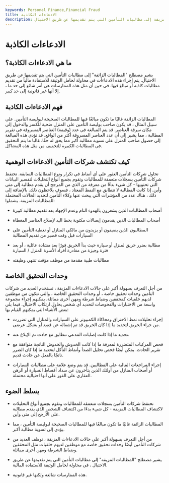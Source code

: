 ```yaml
---
keywords: Personal Finance,Financial Fraud
title: الادعاءات الكاذبة
description: يشير مصطلح المطالبات المزيفة إلى مطالبات التأمين التي يتم تقديمها عن طريق الاحتيال.
---
```


# الادعاءات الكاذبة
## ما هي الادعاءات الكاذبة؟

يشير مصطلح "المطالبات الزائفة" إلى مطالبات التأمين التي يتم تقديمها عن طريق الاحتيال. يتم إجراء هذه الادعاءات في محاولة لحامل الوثيقة للاستفادة مالياً من تقديم مطالبات كاذبة أو مبالغ فيها. في حين أن مثل هذه الممارسات هي أمر شائع إلى حد ما ، إلا أنها غير قانونية إلى حد كبير.

## فهم الادعاءات الكاذبة

المطالبات الزائفة غالبًا ما تكون مبالغًا فيها للمطالبات الصحيحة لبوليصة التأمين. على سبيل المثال ، قد يكون صاحب بوليصة التأمين على المنزل ضحية للكسر والدخول إلى مكان سرقة العناصر. قد يتم المبالغة في عدد (وقيمة) العناصر المسروقة في تقرير المطالبة ، مما يشير إلى أن عدد العناصر المسروقة أكثر من الواقع. قد تؤدي هذه المبالغة إلى حصول صاحب المنزل على تسوية مطالبة أكبر مما يحق له حقًا. غالبا ما يتم التحقيق في المطالبات الكبيرة للتخفيف من مثل هذه المشاكل.

## كيف تكتشف شركات التأمين الادعاءات الوهمية

تحاول شركات التأمين العثور على أي أنماط في تكرار ونوع المطالبات السابقة. تحتفظ شركات التأمين بسجلات متعمقة للمطالبات وتقوم بجميع أنواع التحليلات لتفسير البيانات التي تحتويها - كل شيء بدءًا من معرفة من الذي من المرجح أن يقدم مطالبة إلى متى وأين. إذا كانت المطالبة لا تتطابق مع النمط المعتاد ، فسوف يلاحظون ذلك. بالإضافة إلى ذلك ، هناك عدد من المؤشرات التي يبحث عنها وكلاء التأمين لتحديد الحالات المحتملة للمطالبات المزيفة. يشملوا:

- أصحاب المطالبات الذين يشعرون بالهدوء التام وعدم الإجهاد بعد تقديم مطالبة كبيرة

- أصحاب المطالبات الذين يقدمون إيصالات مكتوبة بخط اليد لإصلاح العناصر المغطاة

- المطالبون الذين يضيفون أو يزيدون من مالكي المنازل أو تغطية التأمين على السيارات قبل وقت قصير من تقديم المطالبة

- مطالبة بضرر حريق لمنزل أو سيارة حيث بدأ الحريق فورًا بعد مشادة عائلية ، أو بعد فترة وجيزة من مغادرة أفراد الأسرة المنزل / السيارة

- مطالبات طبية مقدمة من موظف مؤقت تنتهي وظيفته

## وحدات التحقيق الخاصة

من أجل التعرف بسهولة أكبر على حالات الادعاءات المزيفة ، تستخدم العديد من شركات التأمين وحدات تحقيق خاصة ، أو وحدات التحقيق الخاصة ، والتي تتكون من موظفين لديهم خلفيات كمحققين وضباط شرطة ومهن أخرى مماثلة. يمكنهم إجراء مجموعة واسعة من الاختبارات والفحوصات لتحديد أي شخص يحاول ارتكاب الاحتيال. فيما يلي بعض الأشياء التي يمكنهم القيام بها:

- إجراء تحليلات نمط الاحتراق ومحاكاة الكمبيوتر على السيارات والمنازل التي تضررت من جراء الحريق لتحديد ما إذا كان الحريق قد تم إشعاله عن قصد أو بشكل عرضي.

- تحديد ما إذا كانت إصابات المدعي تتطابق مع حادث تم الإبلاغ عنه.

- فحص المركبات المتضررة لمعرفة ما إذا كانت الخدوش والخدوش الناتجة متوافقة مع تقرير الحادث. يمكن أيضًا فحص تحليل الصدأ وأنماط التآكل لتحديد ما إذا كان الضرر ناتجًا بالفعل عن حادث قديم.

- إجراء المراجعات المالية على المطالبين. قد يتم وضع علامة على مطالبات السيارات أو أصحاب المنازل من أولئك الذين يتأخرون عن سداد أقساط السيارة أو الرهن العقاري على الفور على أنها احتيالية محتملة.

## يسلط الضوء

- تحتفظ شركات التأمين بسجلات متعمقة للمطالبات وتقوم بجميع أنواع التحليلات لاكتشاف المطالبات المزيفة - كل شيء بدءًا من اكتشاف الشخص الذي يقدم مطالبة على الأرجح إلى متى وأين.

- المطالبات الزائفة غالبًا ما تكون مبالغًا فيها للمطالبات الصحيحة لبوليصة التأمين ، مما يؤدي إلى تسوية مطالبة أكبر.

- من أجل التعرف بسهولة أكبر على حالات الادعاءات المزيفة ، توظف العديد من شركات التأمين أيضًا وحدات تحقيق خاصة مع موظفين لديهم خلفيات مثل المحققين وضباط الشرطة ومهن أخرى مماثلة.

- يشير مصطلح "المطالبات المزيفة" إلى مطالبات التأمين التي يتم تقديمها عن طريق الاحتيال ، في محاولة لحامل الوثيقة للاستفادة المالية.

- هذه الممارسات شائعة ولكنها غير قانونية.

